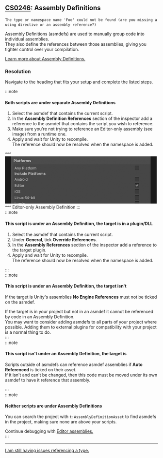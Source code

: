 ## [CS0246](https://docs.microsoft.com/en-us/dotnet/csharp/language-reference/compiler-messages/cs0246): Assembly Definitions

```
The type or namespace name 'Foo' could not be found (are you missing a using directive or an assembly reference?)
```


Assembly Definitions (asmdefs) are used to manually group code into individual assemblies.  
They also define the references between those assemblies, giving you tighter control over your compilation.  

[Learn more about Assembly Definitions.](https://learn.unity.com/tutorial/working-with-assembly-definitions)  

### Resolution
Navigate to the heading that fits your setup and complete the listed steps.

:::note  
#### Both scripts are under separate Assembly Definitions
1. Select the asmdef that contains the current script.
1. In the **Assembly Definition References** section of the inspector add a reference to the asmdef that contains the script you wish to reference.
1. Make sure you're not trying to reference an Editor-only assembly (see image) from a runtime one.
1. Apply and wait for Unity to recompile.  
   The reference should now be resolved when the namespace is added.

^^^
![Editor Assembly Definition](../../../Building/editor-asmdef.png)
^^^ Editor-only Assembly Definition
:::  
:::note
#### This script is under an Assembly Definition, the target is in a plugin/DLL
1. Select the asmdef that contains the current script.
1. Under **General**, tick **Override References**.
1. In the **Assembly References** section of the inspector add a reference to the target plugin.
1. Apply and wait for Unity to recompile.  
   The reference should now be resolved when the namespace is added.  

:::  
:::note
#### This script is under an Assembly Definition, the target isn't
If the target is Unity's assemblies **No Engine References** must not be ticked on the asmdef.  

If the target is in your project but not in an asmdef it cannot be referenced by code in an Assembly Definition.  
You may want to consider adding asmdefs to all parts of your project where possible. Adding them to external plugins for compatibility with your project is a normal thing to do.  
:::  
:::note
#### This script isn't under an Assembly Definition, the target is
Scripts outside of asmdefs can reference asmdef assemblies if **Auto Referenced** is ticked on their asset.  
If it isn't and can't be changed, then this code must be moved under its own asmdef to have it reference that assembly.  

:::  
:::note
#### Neither scripts are under Assembly Definitions
You can search the project with `t:AssemblyDefinitionAsset` to find asmdefs in the project, making sure none are above your scripts.

Continue debugging with [Editor assemblies.](CS0246%20Editor%20Assemblies.md)  
:::

---

[I am still having issues referencing a type.](CS0246%20Other%20Considerations.md)